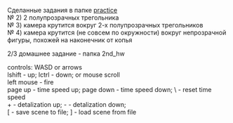 Сделанные задания в папке 
[practice](https://github.com/qugok/mipt-comp-grphics-hw/tree/master/practice)  
№ 2) 2 полупрозрачных трегольника  
№ 3) камера крутится вокруг 2-х полупрозрачных трегольников   
№ 4) камера крутится (не совсем по окружности) вокруг непрозрачной фигуры, похожей на наконечник от копья  
 
2/3 домашнее задание - папка 2nd_hw

controls: WASD or arrows  
lshift - up; lctrl - down; or mouse scroll  
left mouse - fire  
page up - time speed up; page down - time speed down; \ - reset time speed  
\+ - detalization up; - - detalization down;   
    \[ - save scene to file; ] - load scene from file  
